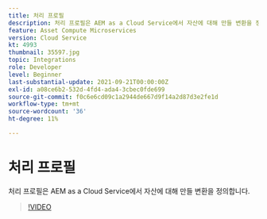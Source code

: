 ```yaml
---
title: 처리 프로필
description: 처리 프로필은 AEM as a Cloud Service에서 자산에 대해 만들 변환을 정의합니다.
feature: Asset Compute Microservices
version: Cloud Service
kt: 4993
thumbnail: 35597.jpg
topic: Integrations
role: Developer
level: Beginner
last-substantial-update: 2021-09-21T00:00:00Z
exl-id: a08ce6b2-532d-4fd4-ada4-3cbec0fde699
source-git-commit: f0c6e6cd09c1a2944de667d9f14a2d87d3e2fe1d
workflow-type: tm+mt
source-wordcount: '36'
ht-degree: 11%

---
```


# 처리 프로필

처리 프로필은 AEM as a Cloud Service에서 자산에 대해 만들 변환을 정의합니다.

>[!VIDEO](https://video.tv.adobe.com/v/35597/?quality=12&learn=on&hidetitle=true)
